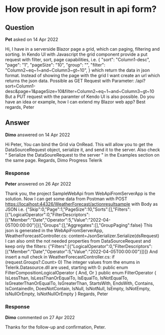 # How provide json result in api form?

## Question

**Pet** asked on 14 Apr 2022

Hi, I have in a serverside Blazor page a grid, which can paging, filtering and sorting. In Kendo UI with Javascript the grid component provide a put request with filter, sort, page capabilities, i.e. { "sort": "Column1-desc", "page": "1", "pageSize": "10", "group": "", "filter": "Column2~eq~1~and~Column3~gt~10", } which return the data in json format. Instead of showing the page with the grid I want create an url which returns the json data. Possible as GET Request with Parameter: /api?sort=Column1-desc&page=1&pageSize=10&filter=Column2~eq~1~and~Column3~gt~10 But a PUT request with the paramter of Kendo UI is also possible. Do you have an idea or example, how I can extend my Blazor web app? Best regards, Peter

## Answer

**Dimo** answered on 14 Apr 2022

Hi Peter, You can bind the Grid via OnRead. This will allow you to get the DataSourceRequest object, serialize it, and send it to the server. Also check " Serialize the DataSoureRequest to the server " in the Examples section on the same page. Regards, Dimo Progress Telerik

### Response

**Peter** answered on 26 Apr 2022

Thank you, the project SampleWebApi from WebApiFromServerApp is the solution. Now I can get some data from Postman with POST [https://localhost:44326/WeatherForecast/actionresultsample](https://localhost:44326/WeatherForecast/actionresultsample) with Body as JSON i.e. {"Skip":0,"Page":1,"PageSize":10,"Sorts":[],"Filters":[{"LogicalOperator":0,"FilterDescriptors":[{"Member":"Date","Operator":5,"Value":"2022-04-05T00:00:00"}]}],"Groups":[],"Aggregates":[],"GroupPaging":false} This json is generated in the WebApiFromServerApp, WeatherForecastController.cs: content=JsonSerializer.Serialize(dsRequest) I can also omit the not needed properties from DataSourceRequest and keep only the filters: {"Filters":[{"LogicalOperator":0,"FilterDescriptors":[{"Member":"Date","Operator":5,"Value":"2022-04-05T00:00:00"}]}]} And insert a null check in WeatherForecastController.cs: if (request.Groups?.Count> 0) The integer values from the enums in Telerik.Datasource.dll are used, starting with 0: public enum FilterCompositionLogicalOperator
{
And,
Or
} public enum FilterOperator
{
IsLessThan,
IsLessThanOrEqualTo,
IsEqualTo,
IsNotEqualTo,
IsGreaterThanOrEqualTo,
IsGreaterThan,
StartsWith,
EndsWith,
Contains,
IsContainedIn,
DoesNotContain,
IsNull,
IsNotNull,
IsEmpty,
IsNotEmpty,
IsNullOrEmpty,
IsNotNullOrEmpty
} Regards, Peter

### Response

**Dimo** commented on 27 Apr 2022

Thanks for the follow-up and confirmation, Peter.
